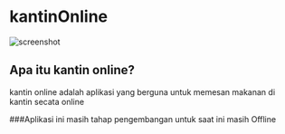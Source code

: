 # kantinOnline
![screenshot](https://lh3.googleusercontent.com/-hj_MT3HW9tw/WPvJR638f7I/AAAAAAAAAbU/tQ3RPJ5siKo/image_thumb9.png?imgmax=800)
## Apa itu kantin online?
kantin online adalah aplikasi yang berguna untuk memesan makanan di kantin secata online


###Aplikasi ini masih tahap pengembangan untuk saat ini masih Offline 

